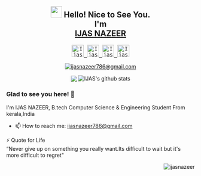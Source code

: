 <div align='center'>
  <!--<img src="https://capsule-render.vercel.app/api?type=waving&height=200&text=MD%20Ohidur&fontAlign=75&fontAlignY=40&color=gradient" height="200"/>-->
  <h2><img src="https://emojis.slackmojis.com/emojis/images/1531849430/4246/blob-sunglasses.gif?1531849430" width="30"/> Hello! Nice to See You.
  <br>I'm <br> <a href="https://www.instagram.com/ijas_nazeer">IJAS NAZEER</a></h2>
</div>
 
<p align="center">
  <samp>
<a href="https://www.linkedin.com/in/ijasnazeer/">
  <img  alt="Ijas Nazeer's Linkdein" width="32px" src="https://cdn.jsdelivr.net/npm/simple-icons@v6/icons/linkedin.svg" />
</a>
<a href="https://github.com/ijasnazeer">
  <img  alt="Ijas Nazeer's Github" width="32px" src="https://cdn.jsdelivr.net/npm/simple-icons@v6/icons/github.svg" />
</a>
<a href="https://instagram.com/ijas_nazeer/">
  <img  alt="Ijas Nazeer's Instagram" width="32px" src="https://cdn.jsdelivr.net/npm/simple-icons@v6/icons/instagram.svg" />
</a>
<a href="https://www.facebook.com/ijasnazeer786/">
  <img  alt="Ijas Nazeer's Facebook" width="32px" src="https://cdn.jsdelivr.net/npm/simple-icons@v6/icons/facebook.svg" />
</a>
  </samp>
  <br>
</p>
 
 
 <p align="center">
	<a href="mailto:ijasnazeer786@gmail.com?subject=Github%20Visitor&body=Hi%20Nevin,%0AI%20am%20"><img src="http://img.shields.io/badge/ijasnazeer786@gmail.com-_?label=Send%20Mail&style=social&logo=gmail" alt="ijasnazeer786@gmail.com">
    </a>
 </p>


<p align="center">
  <img align="center" src="https://github-readme-stats.vercel.app/api/top-langs/?username=ijasnazeer&theme=radical&hide_langs_below=1&layout=compact" />
  <img align="center" src="https://github-readme-stats.vercel.app/api?username=ijasnazeer&show_icons=true&theme=radical&line_height=21" alt="IJAS's github stats"/>
</p>
 
 
 
 ### Glad to see you here! 🤩 &nbsp;

I'm IJAS NAZEER, B.tech Computer Science & Engineering Student From kerala,India

- 📫 How to reach me: ijasnazeer786@gmail.com <br>


<!-- <h3>🐦 Github Statistics </h3>
<p align="center">
<img src="https://github-readme-stats.vercel.app/api?username=ijasnazeer&show_icons=true&title_color=222222&icon_color=03A87C&text_color=333333&bg_color=ffffff">
</p>
<br/> -->

⚡ Quote for Life <br>
“Never give up on something you really want.Its difficult to wait but it's more difficult to regret"


<p align="right">
  <img src="https://komarev.com/ghpvc/?username=ijasnazeer" alt="ijasnazeer" /> 
</p>

